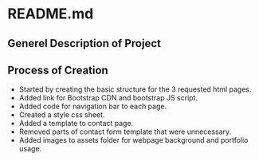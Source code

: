 <h1>README.md</h1>


<h2>Generel Description of Project</h2>





<h2>Process of Creation</h2>
<ul>
<li>Started by creating the basic structure for the 3 requested html pages.</li>
<li>Added link for Bootstrap CDN and bootstrap JS script.</li> 
<li>Added code for navigation bar to each page.</li>
<li>Created a style css sheet.</li>
<li>Added a template to contact page.</li>
<li>Removed parts of contact form template that were unnecessary.</li>
<li>Added images to assets folder for webpage background and portfolio usage.</li>
</ul>